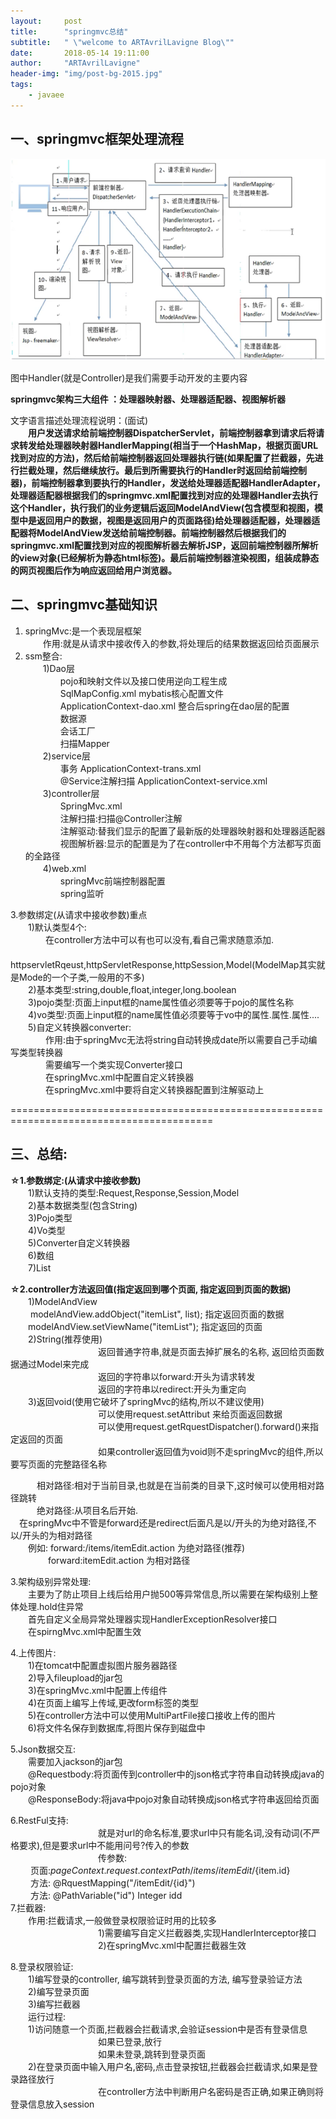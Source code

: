 ```yaml
---
layout:     post
title:      "springmvc总结"
subtitle:   " \"welcome to ARTAvrilLavigne Blog\""
date:       2018-05-14 19:11:00
author:     "ARTAvrilLavigne"
header-img: "img/post-bg-2015.jpg"
tags:
    - javaee
---
```

## 一、springmvc框架处理流程<br>

<p><img src="https://github.com/ARTAvrilLavigne/ARTAvrilLavigne.github.io/blob/master/myblog/2018-05-14-java-web/springmvc.png?raw=true" /></p>

图中Handler(就是Controller)是我们需要手动开发的主要内容<br>

**springmvc架构三大组件 ：处理器映射器、处理器适配器、视图解析器**<br>

文字语言描述处理流程说明：(面试)<br>
　　**用户发送请求给前端控制器DispatcherServlet，前端控制器拿到请求后将请求转发给处理器映射器HandlerMapping(相当于一个HashMap，根据页面URL找到对应的方法)，然后给前端控制器返回处理器执行链(如果配置了拦截器，先进行拦截处理，然后继续放行。最后到所需要执行的Handler时返回给前端控制器)，前端控制器拿到要执行的Handler，发送给处理器适配器HandlerAdapter，处理器适配器根据我们的springmvc.xml配置找到对应的处理器Handler去执行这个Handler，执行我们的业务逻辑后返回ModelAndView(包含模型和视图，模型中是返回用户的数据，视图是返回用户的页面路径)给处理器适配器，处理器适配器将ModelAndView发送给前端控制器。前端控制器然后根据我们的springmvc.xml配置找到对应的视图解析器去解析JSP，返回前端控制器所解析的view对象(已经解析为静态html标签)。最后前端控制器渲染视图，组装成静态的网页视图后作为响应返回给用户浏览器。**<br>


## 二、springmvc基础知识<br>

1. springMvc:是一个表现层框架<br>
	　　作用:就是从请求中接收传入的参数,将处理后的结果数据返回给页面展示<br>
2. ssm整合:<br>
	　　1)Dao层<br>
		　　　　pojo和映射文件以及接口使用逆向工程生成<br>
		　　　　SqlMapConfig.xml   mybatis核心配置文件<br>
		　　　　ApplicationContext-dao.xml 整合后spring在dao层的配置<br>
			　　　　数据源<br>
			　　　　会话工厂<br>
			　　　　扫描Mapper<br>
	　　2)service层<br>
		　　　　事务			ApplicationContext-trans.xml<br>
		　　　　@Service注解扫描	ApplicationContext-service.xml<br>
	　　3)controller层<br>
		　　　　SpringMvc.xml<br> 
			　　　　注解扫描:扫描@Controller注解<br>
			　　　　注解驱动:替我们显示的配置了最新版的处理器映射器和处理器适配器<br>
			　　　　视图解析器:显示的配置是为了在controller中不用每个方法都写页面的全路径<br>
	　　4)web.xml<br>
		　　　　springMvc前端控制器配置<br>
		　　　　spring监听<br>

3.参数绑定(从请求中接收参数)重点<br>
	　　1)默认类型4个:<br>
		　　　　在controller方法中可以有也可以没有,看自己需求随意添加.<br>
		　　　　httpservletRqeust,httpServletResponse,httpSession,Model(ModelMap其实就是Mode的一个子类,一般用的不多)<br>
	　　2)基本类型:string,double,float,integer,long.boolean<br>
	　　3)pojo类型:页面上input框的name属性值必须要等于pojo的属性名称<br>
	　　4)vo类型:页面上input框的name属性值必须要等于vo中的属性.属性.属性....<br>
	　　5)自定义转换器converter:<br>
		　　　　作用:由于springMvc无法将string自动转换成date所以需要自己手动编写类型转换器<br>
		　　　　需要编写一个类实现Converter接口<br>
		　　　　在springMvc.xml中配置自定义转换器<br>
		　　　　在springMvc.xml中要将自定义转换器配置到注解驱动上<br>

=========================================================================================<br>
## 三、总结:<br>
**☆1.参数绑定:(从请求中接收参数)**<br>
	　　1)默认支持的类型:Request,Response,Session,Model<br>
	　　2)基本数据类型(包含String)<br>
	　　3)Pojo类型<br>
	　　4)Vo类型<br>
	　　5)Converter自定义转换器<br>
	　　6)数组<br>
	　　7)List<br>

**☆2.controller方法返回值(指定返回到哪个页面, 指定返回到页面的数据)**<br>
	　　1)ModelAndView<br>
	　　	modelAndView.addObject("itemList", list); 指定返回页面的数据<br>
		　　modelAndView.setViewName("itemList");	  指定返回的页面<br>
	　　2)String(推荐使用)<br>
　　　　　　　　　　返回普通字符串,就是页面去掉扩展名的名称, 返回给页面数据通过Model来完成<br>
　　　　　　　　　　返回的字符串以forward:开头为请求转发<br>
　　　　　　　　　　返回的字符串以redirect:开头为重定向<br>
	　　3)返回void(使用它破坏了springMvc的结构,所以不建议使用)<br>
　　　　　　　　　　可以使用request.setAttribut 来给页面返回数据<br>
　　　　　　　　　　可以使用request.getRquestDispatcher().forward()来指定返回的页面<br>
　　　　　　　　　　如果controller返回值为void则不走springMvc的组件,所以要写页面的完整路径名称<br>

　　　相对路径:相对于当前目录,也就是在当前类的目录下,这时候可以使用相对路径跳转<br>
　　　绝对路径:从项目名后开始.<br>
	　在springMvc中不管是forward还是redirect后面凡是以/开头的为绝对路径,不以/开头的为相对路径<br>
	　　例如:	forward:/items/itemEdit.action 为绝对路径(推荐)<br>
	　　　　	forward:itemEdit.action 为相对路径<br>


3.架构级别异常处理:<br>
	　　主要为了防止项目上线后给用户抛500等异常信息,所以需要在架构级别上整体处理.hold住异常<br>
	　　首先自定义全局异常处理器实现HandlerExceptionResolver接口<br>
	　　在spirngMvc.xml中配置生效<br>
      
4.上传图片:<br>
	　　1)在tomcat中配置虚拟图片服务器路径<br>
	　　2)导入fileupload的jar包<br>
	　　3)在springMvc.xml中配置上传组件<br>
	　　4)在页面上编写上传域,更改form标签的类型<br>
	　　5)在controller方法中可以使用MultiPartFile接口接收上传的图片<br>
	　　6)将文件名保存到数据库,将图片保存到磁盘中<br>
      
5.Json数据交互:<br>
	　　需要加入jackson的jar包<br>
	　　@Requestbody:将页面传到controller中的json格式字符串自动转换成java的pojo对象<br>
	　　@ResponseBody:将java中pojo对象自动转换成json格式字符串返回给页面<br>
      
6.RestFul支持:<br>
　　　　　　　　　　就是对url的命名标准,要求url中只有能名词,没有动词(不严格要求),但是要求url中不能用问号?传入的参数<br>
　　　　　　　　　　传参数:<br>
		　　	页面:${pageContext.request.contextPath}/items/itemEdit/${item.id}<br>
		　　	方法: @RquestMapping("/itemEdit/{id}")<br>
		　      　方法: @PathVariable("id") Integer idd<br>
7.拦截器:<br>
	　　作用:拦截请求,一般做登录权限验证时用的比较多<br>
　　　　　　　　　　1)需要编写自定义拦截器类,实现HandlerInterceptor接口<br>
　　　　　　　　　　2)在springMvc.xml中配置拦截器生效<br>

8.登录权限验证:<br>
	　　1)编写登录的controller, 编写跳转到登录页面的方法, 编写登录验证方法<br>
	　　2)编写登录页面<br>
	　　3)编写拦截器<br>
　　运行过程:<br>
	　　1)访问随意一个页面,拦截器会拦截请求,会验证session中是否有登录信息<br>
　　　　　　　　　　如果已登录,放行<br>
　　　　　　　　　　如果未登录,跳转到登录页面<br>
	　　2)在登录页面中输入用户名,密码,点击登录按钮,拦截器会拦截请求,如果是登录路径放行<br>
　　　　　　　　　　在controller方法中判断用户名密码是否正确,如果正确则将登录信息放入session<br>
 
 

